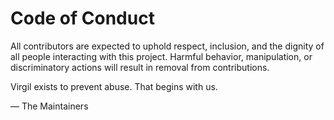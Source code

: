 # Code of Conduct

All contributors are expected to uphold respect, inclusion, and the dignity of all people interacting with this project. Harmful behavior, manipulation, or discriminatory actions will result in removal from contributions.

Virgil exists to prevent abuse. That begins with us.

— The Maintainers
